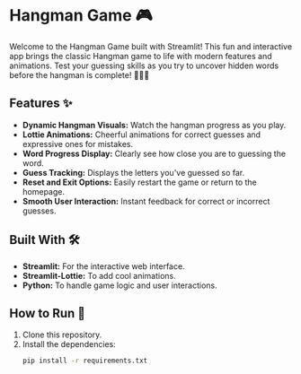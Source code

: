 # Hangman Game 🎮

Welcome to the Hangman Game built with Streamlit! This fun and interactive app brings the classic Hangman game to life with modern features and animations. Test your guessing skills as you try to uncover hidden words before the hangman is complete! 🍎🍌🍒

## Features ✨
- **Dynamic Hangman Visuals:** Watch the hangman progress as you play.  
- **Lottie Animations:** Cheerful animations for correct guesses and expressive ones for mistakes.  
- **Word Progress Display:** Clearly see how close you are to guessing the word.  
- **Guess Tracking:** Displays the letters you've guessed so far.  
- **Reset and Exit Options:** Easily restart the game or return to the homepage.  
- **Smooth User Interaction:** Instant feedback for correct or incorrect guesses.  

## Built With 🛠️
- **Streamlit:** For the interactive web interface.  
- **Streamlit-Lottie:** To add cool animations.  
- **Python:** To handle game logic and user interactions.  

## How to Run 🚀
1. Clone this repository.  
2. Install the dependencies:
   ```bash
   pip install -r requirements.txt
